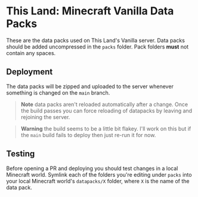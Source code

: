 
# This Land: Minecraft Vanilla Data Packs

These are the data packs used on This Land's Vanilla server. Data packs should be added uncompressed in the `packs` folder. Pack folders **must** not contain any spaces.

## Deployment

The data packs will be zipped and uploaded to the server whenever something is changed on the `main` branch.

> **Note** data packs aren't reloaded automatically after a change. Once the build passes you can force reloading of datapacks by leaving and rejoining the server.

> **Warning** the build seems to be a little bit flakey. I'll work on this but if the `main` build fails to deploy then just re-run it for now.

## Testing

Before opening a PR and deploying you should test changes in a local Minecraft world. Symlink each of the folders you're editing under `packs` into your local Minecraft world's `datapacks/X` folder, where `X` is the name of the data pack.
